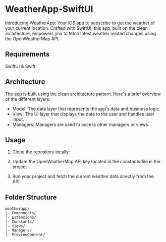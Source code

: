 # WeatherApp-SwiftUI

Introducing WeatherApp: Your iOS app to subscribe to get the weather of your current location. Crafted with SwiftUI, this app, built on the clean architecture, empowers you to fetch latest weather related changes using the OpenWeatherMap API.

## Requirements
SwiftUI & Swift

## Architecture

The app is built using the clean architecture pattern. Here's a brief overview of the different layers:

- Model: The data layer that represents the app's data and business logic.
- View: The UI layer that displays the data to the user and handles user input.
- Managers: Managers are used to access other managers or views. 


## Usage

1. Clone the repository locally:

2. Update the OpenWeatherMap API key located in the constants file in the project

3. Run your project and fetch the current weather data directly from the API.


## Folder Structure

```
weatherapp/
|- Components/
|- Extensions/
|- Constants/
|- Views/
|- Managers/
|- PreviewContent/
```
